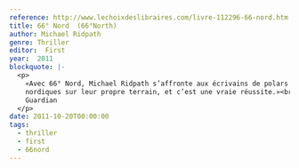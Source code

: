 ```yaml
---
reference: http://www.lechoixdeslibraires.com/livre-112296-66-nord.htm
title: 66° Nord  (66°North)
author: Michael Ridpath
genre: Thriller
editor:  First
year:  2011
blockquote: |-
  <p>
    «Avec 66° Nord, Michael Ridpath s’affronte aux écrivains de polars
    nordiques sur leur propre terrain, et c’est une vraie réussite.»<br /><br />The
    Guardian
  </p>
date: 2011-10-20T00:00:00
tags:
  - thriller
  - first
  - 66nord
---
```

